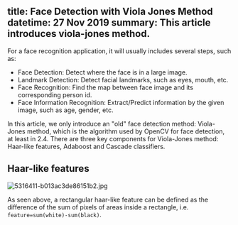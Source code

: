 title: Face Detection with Viola Jones Method
datetime: 27 Nov 2019
summary: This article introduces viola-jones method.
-------

For a face recognition application, it will usually includes several steps, such as:

* Face Detection: Detect where the face is in a large image.
* Landmark Detection: Detect facial landmarks, such as eyes, mouth, etc.
* Face Recognition: Find the map between face image and its corresponding person id.
* Face Information Recognition: Extract/Predict information by the given image, such as age, gender, etc.

In this article, we only introduce an "old" face detection method: Viola-Jones method, which is the algorithm used by OpenCV for face detection, at least in 2.4. There are three key components for Viola-Jones method: Haar-like features, Adaboost and Cascade classifiers.

## Haar-like features

![5316411-b013ac3de86151b2.jpg](https://i.loli.net/2019/11/29/siBFVt4Zr9ENpmX.jpg)

As seen above, a rectangular haar-like feature can be defined as the difference of the sum of pixels of areas inside a rectangle, i.e. ```feature=sum(white)-sum(black)```. 